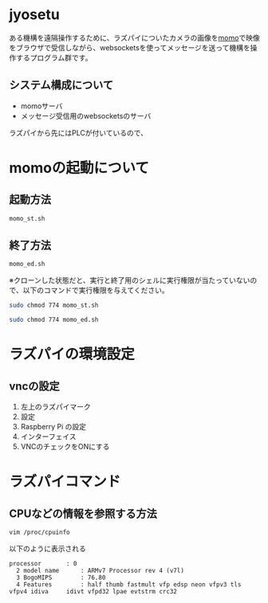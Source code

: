 # jyosetu

ある機構を遠隔操作するために、ラズパイについたカメラの画像を[momo](https://momo.shiguredo.jp/)で映像をブラウザで受信しながら、websocketsを使ってメッセージを送って機構を操作するプログラム群です。

## システム構成について

- momoサーバ
- メッセージ受信用のwebsocketsのサーバ

ラズパイから先にはPLCが付いているので、


# momoの起動について

## 起動方法
```bash
momo_st.sh
```

## 終了方法
```bash
momo_ed.sh
```

※クローンした状態だと、実行と終了用のシェルに実行権限が当たっていないので、以下のコマンドで実行権限を与えてください。

```bash
sudo chmod 774 momo_st.sh
```
```bash
sudo chmod 774 momo_ed.sh
```

# ラズパイの環境設定

## vncの設定
1. 左上のラズパイマーク
2. 設定
3. Raspberry Pi の設定
4. インターフェイス
5. VNCのチェックをONにする

# ラズパイコマンド

## CPUなどの情報を参照する方法
```bash
vim /proc/cpuinfo 
```
以下のように表示される
```
processor       : 0
  2 model name      : ARMv7 Processor rev 4 (v7l)
  3 BogoMIPS        : 76.80
  4 Features        : half thumb fastmult vfp edsp neon vfpv3 tls vfpv4 idiva     idivt vfpd32 lpae evtstrm crc32
  ```